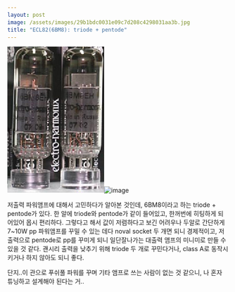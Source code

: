 ```yaml
---
layout: post
image: /assets/images/29b1bdc0031e09c7d208c4298031aa3b.jpg
title: "ECL82(6BM8): triode + pentode"
---
```


![image](/assets/images/29b1bdc0031e09c7d208c4298031aa3b.jpg)![image](59c9d685cbd1327b3e8529cb246b39ba.jpg)


저출력 파워앰프에 대해서 고민하다가 알아본 것인데, 6BM8이라고 하는 triode + pentode가 있다. 한 알에 triode와 pentode가 같이 들어있고, 한꺼번에 히팅하게 되어있어 몹시 편리하다. 그렇다고 해서 값이 저렴하다고 보긴 어려우나 두알로 간단하게 7~10W pp 파워앰프를 꾸밀 수 있는 데다 noval socket 두 개면 되니 경제적이고, 저출력으로 pentode로 pp를 꾸미게 되니 일단잘나가는 대출력 앰프의 미니미로 만들 수 있을 것 같다.
괜시리 출력을 낮추기 위해 triode 두 개로 꾸민다거나, class A로 동작시키거나 하지 않아도 되니 좋다.

단지..이 관으로 푸쉬풀 파워를 꾸며 기타 앰프로 쓰는 사람이 없는 것 같으니, 나 혼자 튜닝하고 설계해야 된다는 거..


